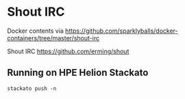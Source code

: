 # Shout IRC
Docker contents via https://github.com/sparklyballs/docker-containers/tree/master/shout-irc

Shout IRC https://github.com/erming/shout

## Running on HPE Helion Stackato

```
stackato push -n
```
